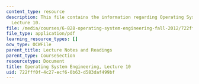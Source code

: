 ```yaml
---
content_type: resource
description: This file contains the information regarding Operating System Engineering,
  Lecture 10.
file: /media/courses/6-828-operating-system-engineering-fall-2012/722fff0f4c27ecf60b63d583daf499bf_MIT6_828F12_lec10_notes.pdf
file_type: application/pdf
learning_resource_types: []
ocw_type: OCWFile
parent_title: Lecture Notes and Readings
parent_type: CourseSection
resourcetype: Document
title: Operating System Engineering, Lecture 10
uid: 722fff0f-4c27-ecf6-0b63-d583daf499bf
---
```

